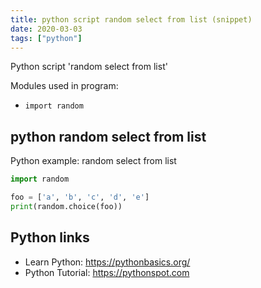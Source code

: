 ```yaml
---
title: python script random select from list (snippet)
date: 2020-03-03
tags: ["python"]
---
```

Python script 'random select from list'


Modules used in program: 
* `import random`

## python random select from list

Python example: random select from list

```python
import random

foo = ['a', 'b', 'c', 'd', 'e']
print(random.choice(foo))

```

## Python links

- Learn Python: https://pythonbasics.org/
- Python Tutorial: https://pythonspot.com
